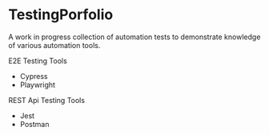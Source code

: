 # TestingPorfolio
A work in progress collection of automation tests to demonstrate knowledge of
various automation tools.

E2E Testing Tools
- Cypress
- Playwright

REST Api Testing Tools
- Jest
- Postman
